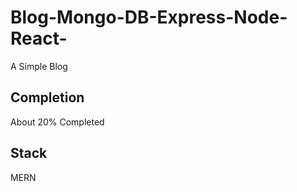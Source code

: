 # Blog-Mongo-DB-Express-Node-React-
A Simple Blog 

## Completion
About 20% Completed

## Stack
MERN

